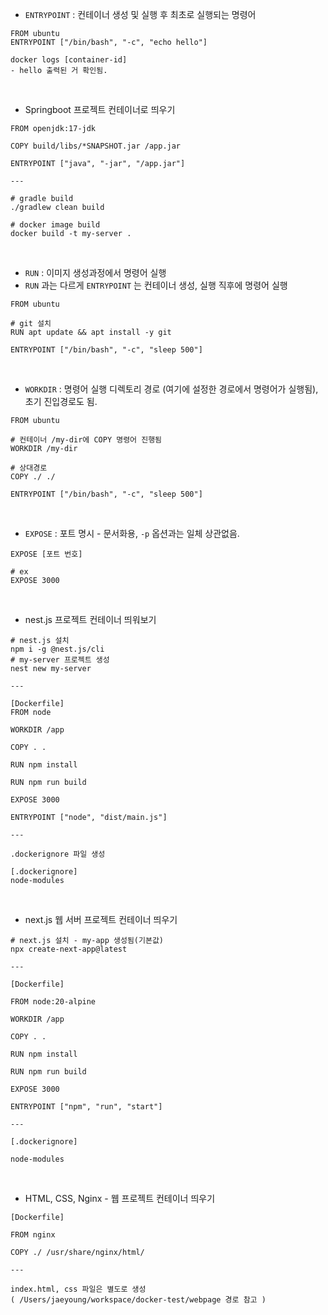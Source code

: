 - `ENTRYPOINT` : 컨테이너 생성 및 실행 후 최초로 실행되는 명령어

```docker
FROM ubuntu
ENTRYPOINT ["/bin/bash", "-c", "echo hello"]

docker logs [container-id]
- hello 출력된 거 확인됨.
```

<br/>

- Springboot 프로젝트 컨테이너로 띄우기

```docker
FROM openjdk:17-jdk

COPY build/libs/*SNAPSHOT.jar /app.jar

ENTRYPOINT ["java", "-jar", "/app.jar"]

---

# gradle build
./gradlew clean build

# docker image build
docker build -t my-server .
```

<br/>

- `RUN` : 이미지 생성과정에서 명령어 실행
- `RUN` 과는 다르게 `ENTRYPOINT` 는 컨테이너 생성, 실행 직후에 명령어 실행

```docker
FROM ubuntu

# git 설치
RUN apt update && apt install -y git

ENTRYPOINT ["/bin/bash", "-c", "sleep 500"]
```

<br/>

- `WORKDIR` : 명령어 실행 디렉토리 경로 (여기에 설정한 경로에서 명령어가 실행됨), 초기 진입경로도 됨.

```docker
FROM ubuntu

# 컨테이너 /my-dir에 COPY 명령어 진행됨
WORKDIR /my-dir

# 상대경로
COPY ./ ./

ENTRYPOINT ["/bin/bash", "-c", "sleep 500"]
```

<br/>

- `EXPOSE` : 포트 명시 - 문서화용, `-p` 옵션과는 일체 상관없음.

```docker
EXPOSE [포트 번호]

# ex
EXPOSE 3000
```

<br/>

- nest.js 프로젝트 컨테이너 띄워보기

```docker
# nest.js 설치
npm i -g @nest.js/cli
# my-server 프로젝트 생성
nest new my-server

---

[Dockerfile]
FROM node

WORKDIR /app

COPY . .

RUN npm install

RUN npm run build

EXPOSE 3000

ENTRYPOINT ["node", "dist/main.js"]

---

.dockerignore 파일 생성

[.dockerignore]
node-modules
```

<br/>

- next.js 웹 서버 프로젝트 컨테이너 띄우기

```docker
# next.js 설치 - my-app 생성됨(기본값)
npx create-next-app@latest

---

[Dockerfile]

FROM node:20-alpine

WORKDIR /app

COPY . .

RUN npm install

RUN npm run build

EXPOSE 3000

ENTRYPOINT ["npm", "run", "start"]

---

[.dockerignore]

node-modules
```

<br/>

- HTML, CSS, Nginx - 웹 프로젝트 컨테이너 띄우기

```docker
[Dockerfile]

FROM nginx

COPY ./ /usr/share/nginx/html/

---

index.html, css 파일은 별도로 생성
( /Users/jaeyoung/workspace/docker-test/webpage 경로 참고 )
```